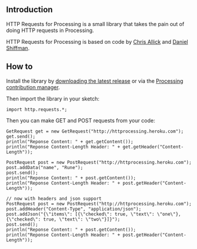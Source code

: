 Introduction
------------

HTTP Requests for Processing is a small library that takes the pain out of doing HTTP requests in Processing. 

HTTP Requests for Processing is based on code by [Chris Allick](http://chrisallick.com/) and [Daniel Shiffman](http://www.shiffman.net/).


How to
------------
Install the library by [downloading the latest release](https://github.com/runemadsen/HTTProcessing/releases) or via the [Processing contribution manager](http://wiki.processing.org/w/How_to_Install_a_Contributed_Library).

Then import the library in your sketch:
    
    import http.requests.*;

Then you can make GET and POST requests from your code:

    GetRequest get = new GetRequest("http://httprocessing.heroku.com");
    get.send();
    println("Reponse Content: " + get.getContent());
    println("Reponse Content-Length Header: " + get.getHeader("Content-Length"));
    
    PostRequest post = new PostRequest("http://httprocessing.heroku.com");
    post.addData("name", "Rune");
    post.send();
    println("Reponse Content: " + post.getContent());
    println("Reponse Content-Length Header: " + post.getHeader("Content-Length"));
    
    // now with headers and json support
    PostRequest post = new PostRequest("http://httprocessing.heroku.com");
    post.addHeader("Content-Type", "application/json");
    post.addJson("{\"items\": [{\"checked\": true, \"text\": \"one\"}, {\"checked\": true, \"text\": \"two\"}]}");
    post.send();
    println("Reponse Content: " + post.getContent());
    println("Reponse Content-Length Header: " + post.getHeader("Content-Length"));
